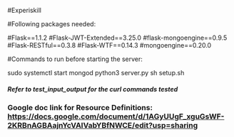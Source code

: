 #Experiskill 

#Following packages needed:

#Flask==1.1.2
#Flask-JWT-Extended==3.25.0
#flask-mongoengine==0.9.5
#Flask-RESTful==0.3.8
#Flask-WTF==0.14.3
#mongoengine==0.20.0

#Commands to run before starting the server:

sudo systemctl start mongod
python3 server.py
sh setup.sh

##### Refer to test_input_output for the curl commands tested
### Google doc link for Resource Definitions: https://docs.google.com/document/d/1AGyUUgF_xguGsWF-2KRBnAGBAajnYcVAIVabYBfNWCE/edit?usp=sharing